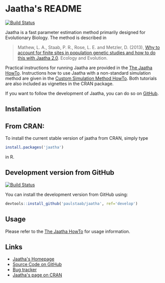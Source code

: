Jaatha's README
===============

[![Build Status](https://travis-ci.org/paulstaab/jaatha.png?branch=master)](https://travis-ci.org/paulstaab/jaatha)

Jaatha is a fast parameter estimation method primarily designed for Evolutionary
Biology. The method is described in 

> Mathew, L. A., Staab, P. R., Rose, L. E. and Metzler, D. (2013), 
> [Why to account for finite sites in population genetic studies and 
> how to do this with Jaatha 2.0][1]. Ecology and Evolution.

Practical instructions for running Jaatha are provided in the 
[The Jaatha HowTo][2]. Instructions how to use Jaatha with a non-standard 
simulation method are given in the [Custom Simulation Method HowTo][3]. Both
tutorials are also included as vignettes in the CRAN package. 

If you want to follow the development of Jaatha, you can do so on [GitHub][4].


Installation
------------

## From CRAN:
To install the current stable version of jaatha from CRAN, simply type

```R
install.packages('jaatha')
```

in R.

## Development version from GitHub  

[![Build Status](https://travis-ci.org/paulstaab/jaatha.png?branch=develop)](https://travis-ci.org/paulstaab/jaatha)

You can install the development version from GitHub using: 

```R
devtools::install_github('paulstaab/jaatha', ref='develop')
```


Usage
-----

Please refer to the [The Jaatha HowTo][2] for usage information.


Links
-----

[1]: http://onlinelibrary.wiley.com/doi/10.1002/ece3.722/abstract
[2]: https://github.com/paulstaab/jaatha/raw/master/howtos/jaatha_howto.pdf
[3]: https://github.com/paulstaab/jaatha/raw/master/howtos/custom_simulator_howto.pdf
[4]: https://github.com/paulstaab/jaatha

* [Jaatha's Homepage](http://evol.bio.lmu.de/_statgen/software/jaatha)
* [Source Code on GitHub](https://github.com/paulstaab/jaatha)
* [Bug tracker](https://github.com/paulstaab/jaatha/issues)
* [Jaatha's page on CRAN](http://cran.r-project.org/web/packages/jaatha/index.html)